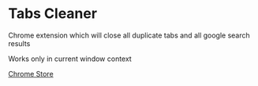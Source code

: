 # Tabs Cleaner

Chrome extension which will close all duplicate tabs and all google search results

Works only in current window context

[Chrome Store](https://chrome.google.com/webstore/detail/tabscleaner/kmojecikghobimfdklmhfkcjcpjiifpl)
